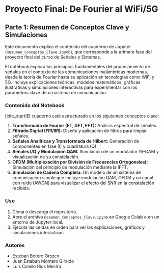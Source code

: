 # Proyecto Final: De Fourier al WiFi/5G
## Parte 1: Resumen de Conceptos Clave y Simulaciones

Este documento explica el contenido del cuaderno de Jupyter (`Resumen_Conceptos_Clave.ipynb`), que corresponde a la primera fase del proyecto final del curso de Señales y Sistemas.

El notebook explora los principios fundamentales del procesamiento de señales en el contexto de las comunicaciones inalámbricas modernas, desde la teoría de Fourier hasta su aplicación en tecnologías como WiFi y 5G. Incluye explicaciones teóricas, modelos matemáticos, gráficas ilustrativas y simulaciones interactivas para experimentar con los parámetros clave de un sistema de comunicación.

### Contenido del Notebook

[cite_start]El cuaderno está estructurado en los siguientes conceptos clave:

1.  **Transformada de Fourier (FT, DFT, FFT):** Análisis espectral de señales.
2.  **Filtrado Digital (FIR/IIR):** Diseño y aplicación de filtros para limpiar señales.
3.  **Señales Analíticas y Transformada de Hilbert:** Generación de componentes en fase (I) y cuadratura (Q).
4.  **Señales I/Q y Modulación QAM:** Simulación de un modulador 16-QAM y visualización de su constelación.
5.  **OFDM (Multiplexación por División de Frecuencias Ortogonales):** Simulación del principio de modulación mediante la IFFT.
6.  **Simulación de Cadena Completa:** Un modelo de un sistema de comunicación simple que incluye modulación QAM, OFDM y un canal con ruido (AWGN) para visualizar el efecto del SNR en la constelación recibida.

### Uso
1.  Clona o descarga el repositorio.
2.  Abre el archivo `Resumen_Conceptos_Clave.ipynb` en Google Colab o en un entorno de Jupyter local.
3.  Ejecuta las celdas en orden para ver las explicaciones, gráficos y simulaciones interactivas.

### Autores
* Esteban Botero Orozco
* Juan Esteban Montero Giraldo
* Luis Camilo Ríos Mestra
